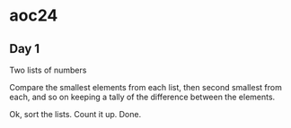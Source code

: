 # aoc24

## Day 1

Two lists of numbers

Compare the smallest elements from each list, then second smallest from each, and so on keeping a tally of the difference between the elements.

Ok, sort the lists. Count it up. Done.


